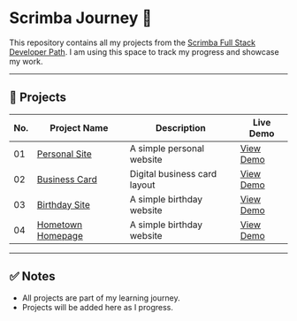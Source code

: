 # Scrimba Journey 🚀

This repository contains all my projects from the [Scrimba Full Stack Developer Path](https://scrimba.com/learn/frontend). I am using this space to track my progress and showcase my work.

---

## 📁 Projects

| No. | Project Name      | Description                | Live Demo                     |
|-----|-------------------|----------------------------|--------------------------------|
| 01  | [Personal Site](./01-personal-site) | A simple personal website | [View Demo](https://scrimba-personal-website-anuj.netlify.app/) |
| 02  | [Business Card](./02-business-card) | Digital business card layout | [View Demo](https://scrimba-business-card-anuj.netlify.app/) |
| 03  | [Birthday Site](./03-birthday-site) | A simple birthday website | [View Demo](https://scrimba-birthday-site-anuj.netlify.app/) |
| 04  | [Hometown Homepage](./04-hometown-homepage) | A simple birthday website | [View Demo](https://scrimba-hometown-homepage-anuj.netlify.app/) |

---

## ✅ Notes

- All projects are part of my learning journey.
- Projects will be added here as I progress.
